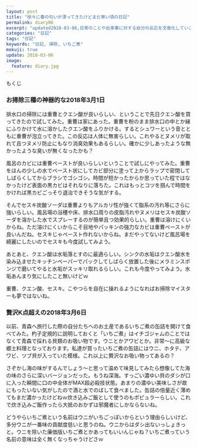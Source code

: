 ```yaml
---
layout: post
title: "徐々に春の匂いが漂ってきたけどまだ寒い頃の日記"
permalink: diary06
excerpt: "updated2018-03-06,日常のことや出来事に対する自分の反応を文章化していこうのコーナーです。特にテーマも設けずにつらつらと書いていくとっても楽しいコーナーです。見る人にとって楽しいコーナーかどうかは定かではありませんよー"
categories: "日記"
tags: "日記"
keywords: "日記, 掃除, いちご煮"
mokuji: true
update: 2018-03-06
image:
  feature: diary.jpg
---
```


<div id="mokuji"><span>もくじ</span></div>

### お掃除三種の神器的な2018年3月1日

排水口の掃除には重曹とクエン酸が良いらしい、ということで先日クエン酸を買ってきたので試してみた。重曹は家にあった。重曹を粉のまま排水口の中とか縁にふりかけて水に溶かしたクエン酸をふりかける。するとシュワーという音とともに重曹が泡立ってきた。この反応は人体に無害らしい。これやるとヌメリが取れて且つヌメリ防止にもなり消臭効果もあるらしい。確かに少しあったような無かったような臭いが無くなったかも？

風呂のカビには重曹ペーストが良いらしいということで試しにやってみた。重曹をほんの少しの水でペースト状にしてカビ部分に塗って上からラップで密閉してしばらくしてからブラシでゴシゴシ。時間が短かったからか思っていた程ではなかったけど表面の黒カビはそれなりに落ちた。これはもっとコツを掴んで時間をかければ黒カビごっそり退治できそうな気がする。

そんでセスキ炭酸ソーダは重曹よりもアルカリ性が強くて脂系の汚れ等にさらに強いらしい。風呂場の浴槽や床、排水口周りの皮脂汚れやヌメリはセスキ炭酸ソーダを溶かした水でスプレーするのが簡単且つ効果的らしい。重曹は溶けにくいからね。ただ溶けにくいからこそ目地やパッキンの強力なカビは重曹ペーストが良いんだね。セスキじゃペースト作れないからね。まだやってないけど風呂場を綺麗にしたいのでセスキも今度試してみよう。

あとあと、クエン酸は水垢落とすのに最適らしい。シンクの水垢はクエン酸水を染み込ませたキッチンペーパーでパックしてしばらく放置した後にメラミンスポンジで磨いてやると水垢がスッキリ取れるらしい。これも今度やってみよう。水垢あんまり気にしたこと無いけどｗ

重曹、クエン酸、セスキ。こやつらを自在に操れるようになればお掃除マイスターも夢ではないね。

### 贅沢K点超えの2018年3月6日

以前、青森へ旅行した際の自分たちへのお土産であるいちご煮の缶詰を開けて食べてみた。杓子定規的に説明しておくと「いちご煮」はイチゴジャムのことではなくて青森で採れる貝類のお吸い物です。ウニとかアワビとか。非常〜に高級な郷土料理となっております。私達が買ったいちご煮の缶詰にはウニ、ホタテ、アワビ、ツブ貝が入っていた模様。これ以上に贅沢なお吸い物ってあるの？

さぞかし海の味がするんでしょう〜と思って温めて味見してみたら想像してた海の味のさらに深いバージョンだった。もうね深海。すっごい濃ゆい貝のダシが口に入った瞬間に口の中全体がMAX超必殺技状態。あまりの濃ゆい美味しさが故にもったいない気がしたので酒と水でのばして食べました。缶詰の倍量近く薄めてもまだ濃かったけどねｗ炊き込みご飯として使うのもポピュラーらしい。これで炊き込みご飯作ったら大抵のおかずは邪魔者にしかならないね。

どうやらいちご煮という名前はウニがいちごっぽいからという理由らしいけど、多分ウニが一番味の貢献度低いと思うのね。ウニからはダシ出ないっしょきっと。ウニを除いた廉価版いちご煮とかあってもいいんじゃね？いちご煮っていう名前の意味は全く無くなっちゃうけどさｗ